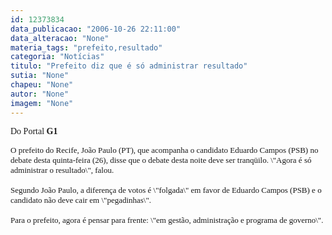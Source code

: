 ```yaml
---
id: 12373834
data_publicacao: "2006-10-26 22:11:00"
data_alteracao: "None"
materia_tags: "prefeito,resultado"
categoria: "Notícias"
titulo: "Prefeito diz que é só administrar resultado"
sutia: "None"
chapeu: "None"
autor: "None"
imagem: "None"
---
```

<p><P><FONT face=Verdana>Do Portal <STRONG>G1</STRONG></FONT></P></p>
<p><P><FONT face=\"Times New Roman\"><FONT size=3><FONT face=Verdana><FONT size=2>O prefeito do Recife, João Paulo (PT), que acompanha o candidato Eduardo Campos (PSB) no debate desta quinta-feira (26), disse que o debate desta noite deve ser tranqüilo. \"Agora é só administrar o resultado\", falou.<BR><BR>Segundo João Paulo, a diferença de votos é \"folgada\" em favor de Eduardo Campos (PSB) e o candidato não deve cair em \"pegadinhas\".<BR><BR>Para o prefeito, agora é pensar para frente: \"em gestão, administração e programa de governo\".</FONT> </FONT></FONT></P></FONT> </p>
